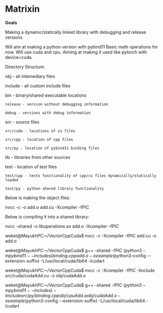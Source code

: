 # Matrixin

**Goals**

Making a dynamic/statically linked library with debugging and release versions.

Will aim at making a python version with pybind11
Basic math operations for now.
Will use cuda and cpu. 
Aiming at making it used like pytorch with device=cuda.


Directory Structure:

obj -  all intemediary files

include - all custom include files

bin - binary/shared executable locations

    release - version without debugging information

    debug - versions with debug information

src - source files

    src/cuda - locations of cu files

    src/cpp - location of cpp files

    src/py - location of pybind11 binding files

lib - libraries from other sources

test - location of test files

    test/cpp - tests functionality of cpp/cu files dynamically/statically loaded

    test/py - python shared library functionality




Below is making the object files:


nvcc -c -o add.o add.cu -Xcompiler -fPIC


Below is compiling it into a shared library:

nvcc -shared -o liboperations.so add.o -Xcompiler -fPIC




weket@MayukhPC:~/VectorCppCuda$ nvcc -c -Xcompiler -fPIC add.cu -o add.o


weket@MayukhPC:~/VectorCppCuda$ g++ -shared -fPIC $(python3 -m pybind11 --includes) binding.cpp add.o -o example$(python3-config --extension-suffix) -L/usr/local/cuda/lib64 -lcudart



weket@MayukhPC:~/VectorCppCuda$ nvcc -c -Xcompiler -fPIC -Iinclude src/cuda/cudaAdd.cu -o obj/cudaAdd.o


weket@MayukhPC:~/VectorCppCuda$ g++ -shared -fPIC $(python3 -m pybind11 --includes) -Iinclude src/py/binding.cpp obj/cpuAdd.o obj/cudaAdd.o -o example$(python3-config --extension-suffix) -L/usr/local/cuda/lib64 -lcudart
